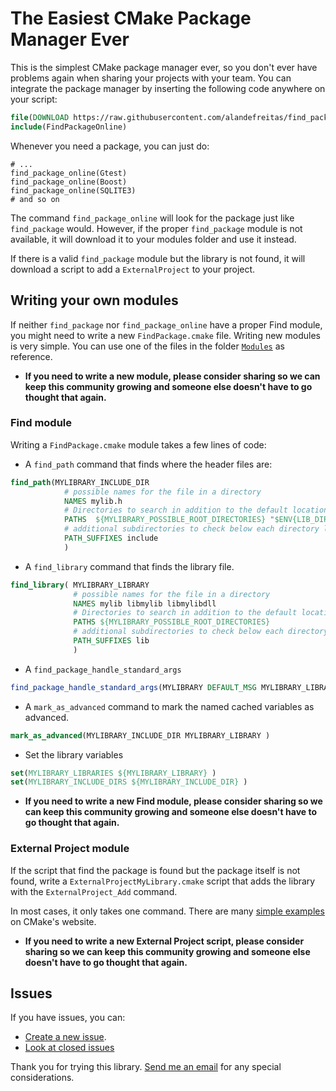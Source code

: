 # The Easiest CMake Package Manager Ever

This is the simplest CMake package manager ever, so you don't ever have  problems again when sharing your projects with your team. You can integrate the package manager by inserting the following code anywhere on your script:

```cmake
file(DOWNLOAD https://raw.githubusercontent.com/alandefreitas/find_package_online/master/FindPackageOnline ./FindPackageOnline)
include(FindPackageOnline)
```

Whenever you need a package, you can just do:

```
# ...
find_package_online(Gtest)
find_package_online(Boost)
find_package_online(SQLITE3)
# and so on
```

The command `find_package_online` will look for the package just like `find_package` would. However, if the proper `find_package` module is not available, it will download it to your modules folder and use it instead. 

If there is a valid `find_package` module but the library is not found, it will download a script to add a `ExternalProject` to your project.

## Writing your own modules

If neither `find_package` nor `find_package_online` have a proper Find module, you might need to write a new `FindPackage.cmake` file. Writing new modules is very simple. You can use one of the files in the folder [`Modules`](./Modules/) as reference.

* **If you need to write a new module, please consider sharing so we can keep this community growing and someone else doesn't have to go thought that again.** 

### Find module 

Writing a `FindPackage.cmake` module takes a few lines of code:

* A `find_path` command that finds where the header files are:

```cmake
find_path(MYLIBRARY_INCLUDE_DIR
            # possible names for the file in a directory
            NAMES mylib.h
            # Directories to search in addition to the default locations
            PATHS  ${MYLIBRARY_POSSIBLE_ROOT_DIRECTORIES} "$ENV{LIB_DIR}/include"
            # additional subdirectories to check below each directory location
            PATH_SUFFIXES include 
            )
```

* A `find_library` command that finds the library file.

```cmake
find_library( MYLIBRARY_LIBRARY
              # possible names for the file in a directory
              NAMES mylib libmylib libmylibdll 
              # Directories to search in addition to the default locations
              PATHS ${MYLIBRARY_POSSIBLE_ROOT_DIRECTORIES}
              # additional subdirectories to check below each directory location 
              PATH_SUFFIXES lib 
              )
```

* A `find_package_handle_standard_args`

```cmake
find_package_handle_standard_args(MYLIBRARY DEFAULT_MSG MYLIBRARY_LIBRARY MYLIBRARY_INCLUDE_DIR)
```
 
* A `mark_as_advanced` command to mark the named cached variables as advanced.

```cmake
mark_as_advanced(MYLIBRARY_INCLUDE_DIR MYLIBRARY_LIBRARY )
```

* Set the library variables

```cmake
set(MYLIBRARY_LIBRARIES ${MYLIBRARY_LIBRARY} )
set(MYLIBRARY_INCLUDE_DIRS ${MYLIBRARY_INCLUDE_DIR} )
```

* **If you need to write a new Find module, please consider sharing so we can keep this community growing and someone else doesn't have to go thought that again.** 

### External Project module

If the script that find the package is found but the package itself is not found, write a `ExternalProjectMyLibrary.cmake` script that adds the library with the `ExternalProject_Add` command. 

In most cases, it only takes one command. There are many [simple examples](../blob/master/LICENSE) on CMake's website.

* **If you need to write a new External Project script, please consider sharing so we can keep this community growing and someone else doesn't have to go thought that again.** 

## Issues
If you have issues, you can:

* [Create a new issue](https://github.com/alandefreitas/find_package_online/issues/new).
* [Look at closed issues](https://github.com/alandefreitas/find_package_online/issues?q=is%3Aissue+is%3Aclosed)

Thank you for trying this library. [Send me an email](mailto:alandefreitas@gmail.com) for any special considerations.
